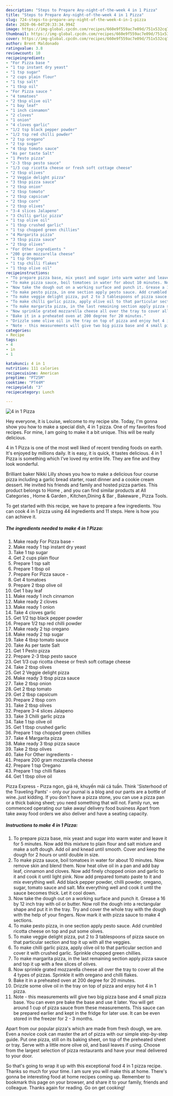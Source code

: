 ```yaml
---
description: "Steps to Prepare Any-night-of-the-week 4 in 1 Pizza"
title: "Steps to Prepare Any-night-of-the-week 4 in 1 Pizza"
slug: 724-steps-to-prepare-any-night-of-the-week-4-in-1-pizza
date: 2020-06-04T20:33:34.994Z
image: https://img-global.cpcdn.com/recipes/660e9f559ac7e09d/751x532cq70/4-in-1-pizza-recipe-main-photo.jpg
thumbnail: https://img-global.cpcdn.com/recipes/660e9f559ac7e09d/751x532cq70/4-in-1-pizza-recipe-main-photo.jpg
cover: https://img-global.cpcdn.com/recipes/660e9f559ac7e09d/751x532cq70/4-in-1-pizza-recipe-main-photo.jpg
author: Brent Maldonado
ratingvalue: 3.8
reviewcount: 10
recipeingredient:
- "For Pizza base "
- "1 tsp instant dry yeast"
- "1 tsp sugar"
- "2 cups plain flour"
- "1 tsp salt"
- "1 tbsp oil"
- "For Pizza sauce "
- "4 tomatoes"
- "2 tbsp olive oil"
- "1 bay leaf"
- "1 inch cinnamon"
- "2 cloves"
- "1 onion"
- "4 cloves garlic"
- "1/2 tsp black pepper powder"
- "1/2 tsp red chilli powder"
- "2 tsp oregano"
- "2 tsp sugar"
- "4 tbsp tomato sauce"
- "As per taste Salt"
- "1 Pesto pizza"
- "2-3 tbsp pesto sauce"
- "1/3 cup ricotta cheese or fresh soft cottage cheese"
- "2 tbsp olives"
- "2 Veggie delight pizza"
- "3 tbsp pizza sauce"
- "2 tbsp onion"
- "2 tbsp tomato"
- "2 tbsp capsicum"
- "2 tbsp corn"
- "2 tbsp olives"
- "3-4 slices Jalapeno"
- "3 Chilli garlic pizza"
- "1 tsp olive oil"
- "1 tbsp crushed garlic"
- "1 tsp chopped green chillies"
- "4 Margarita pizza"
- "3 tbsp pizza sauce"
- "2 tbsp olives"
- "For Other ingredients "
- "200 gram mozzarella cheese"
- "1 tsp Oregano"
- "1 tsp chilli flakes"
- "1 tbsp olive oil"
recipeinstructions:
- "To prepare pizza base, mix yeast and sugar into warm water and leave it for 5 minutes. Now add this mixture to plain flour and salt mixture and make a soft dough. Add oil and knead until smooth. Cover and keep the dough for 2 hours or until double in size."
- "To make pizza sauce, boil tomatoes in water for about 10 minutes. Now remove skin and blend them. Now heat olive oil in a pan and add bay leaf, cinnamon and cloves. Now add finely chopped onion and garlic to it and cook it until light pink. Now add prepared tomato paste to it and mix everything well. Add black pepper powder, chilli powder, oregano, sugar, tomato sauce and salt. Mix everything well and cook it until the sauce becomes thick. Let it cool down."
- "Now take the dough out on a working surface and punch it. Grease a 16 by 12 inch tray with oil or butter. Now roll the dough into a rectangular shape and put it in the tray. Try and cover the whole tray with the dough with the help of your fingers. Now mark it with pizza sauce to make 4 sections."
- "To make pesto pizza, in one section apply pesto sauce. Add crumbled ricotta cheese on top and put some olives."
- "To make veggie delight pizza, put 2 to 3 tablespoons of pizza sauce on that particular section and top it up with all the veggies."
- "To make chilli garlic pizza, apply olive oil to that particular section and cover it with crushed garlic. Sprinkle chopped green chillies."
- "To make margarita pizza, in the last remaining section apply pizza sauce and top it up with a few slices of olives."
- "Now sprinkle grated mozzarella cheese all over the tray to cover all the 4 types of pizzas. Sprinkle it with oregano and chilli flakes."
- "Bake it in a preheated oven at 200 degree for 20 minutes."
- "Drizzle some olive oil in the tray on top of pizza and enjoy hot 4 in 1 pizza."
- "Note - this measurements will give two big pizza base and 4 small pizza base. You can even pre bake the base and use it later. You will get around 1 cup of pizza sauce from these measurements. This sauce can be prepared earlier and kept in the fridge for later use. It can be even stored in the freezer for 2 - 3 months."
categories:
- Recipe
tags:
- 4
- in
- 1

katakunci: 4 in 1 
nutrition: 111 calories
recipecuisine: American
preptime: "PT25M"
cooktime: "PT44M"
recipeyield: "3"
recipecategory: Lunch

---
```



![4 in 1 Pizza](https://img-global.cpcdn.com/recipes/660e9f559ac7e09d/751x532cq70/4-in-1-pizza-recipe-main-photo.jpg)

Hey everyone, it is Louise, welcome to my recipe site. Today, I'm gonna show you how to make a special dish, 4 in 1 pizza. One of my favorites food recipes. For mine, I am going to make it a bit unique. This will be really delicious.

4 in 1 Pizza is one of the most well liked of recent trending foods on earth. It's enjoyed by millions daily. It is easy, it is quick, it tastes delicious. 4 in 1 Pizza is something which I've loved my entire life. They are fine and they look wonderful.

Brilliant baker Nikki Lilly shows you how to make a delicious four course pizza including a garlic bread starter, roast dinner and a cookie cream dessert. He invited his friends and family and hosted pizza parties. This product belongs to Home , and you can find similar products at All Categories , Home &amp; Garden , Kitchen,Dining &amp; Bar , Bakeware , Pizza Tools.


To get started with this recipe, we have to prepare a few ingredients. You can cook 4 in 1 pizza using 44 ingredients and 11 steps. Here is how you can achieve it.

<!--inarticleads1-->

##### The ingredients needed to make 4 in 1 Pizza:

1. Make ready For Pizza base -
1. Make ready 1 tsp instant dry yeast
1. Take 1 tsp sugar
1. Get 2 cups plain flour
1. Prepare 1 tsp salt
1. Prepare 1 tbsp oil
1. Prepare For Pizza sauce -
1. Get 4 tomatoes
1. Prepare 2 tbsp olive oil
1. Get 1 bay leaf
1. Make ready 1 inch cinnamon
1. Make ready 2 cloves
1. Make ready 1 onion
1. Take 4 cloves garlic
1. Get 1/2 tsp black pepper powder
1. Prepare 1/2 tsp red chilli powder
1. Make ready 2 tsp oregano
1. Make ready 2 tsp sugar
1. Take 4 tbsp tomato sauce
1. Take As per taste Salt
1. Get 1 Pesto pizza
1. Prepare 2-3 tbsp pesto sauce
1. Get 1/3 cup ricotta cheese or fresh soft cottage cheese
1. Take 2 tbsp olives
1. Get 2 Veggie delight pizza
1. Make ready 3 tbsp pizza sauce
1. Take 2 tbsp onion
1. Get 2 tbsp tomato
1. Get 2 tbsp capsicum
1. Prepare 2 tbsp corn
1. Take 2 tbsp olives
1. Prepare 3-4 slices Jalapeno
1. Take 3 Chilli garlic pizza
1. Take 1 tsp olive oil
1. Get 1 tbsp crushed garlic
1. Prepare 1 tsp chopped green chillies
1. Take 4 Margarita pizza
1. Make ready 3 tbsp pizza sauce
1. Take 2 tbsp olives
1. Take For Other ingredients -
1. Prepare 200 gram mozzarella cheese
1. Prepare 1 tsp Oregano
1. Prepare 1 tsp chilli flakes
1. Get 1 tbsp olive oil


Pizza Express - Pizza ngon, giá rẻ, khuyến mãi cả tuần. Think &#39;Sisterhood of the Traveling Pants&#39; - only our journal is a blog and our pants are a bottle of wine..just kidding. If you don&#39;t have a pizza stone, you can use a pizza pan or a thick baking sheet; you need something that will not. Family run, we commenced operating our take away/ delivery food business Apart from take away food orders we also deliver and have a seating capacity. 

<!--inarticleads2-->

##### Instructions to make 4 in 1 Pizza:

1. To prepare pizza base, mix yeast and sugar into warm water and leave it for 5 minutes. Now add this mixture to plain flour and salt mixture and make a soft dough. Add oil and knead until smooth. Cover and keep the dough for 2 hours or until double in size.
1. To make pizza sauce, boil tomatoes in water for about 10 minutes. Now remove skin and blend them. Now heat olive oil in a pan and add bay leaf, cinnamon and cloves. Now add finely chopped onion and garlic to it and cook it until light pink. Now add prepared tomato paste to it and mix everything well. Add black pepper powder, chilli powder, oregano, sugar, tomato sauce and salt. Mix everything well and cook it until the sauce becomes thick. Let it cool down.
1. Now take the dough out on a working surface and punch it. Grease a 16 by 12 inch tray with oil or butter. Now roll the dough into a rectangular shape and put it in the tray. Try and cover the whole tray with the dough with the help of your fingers. Now mark it with pizza sauce to make 4 sections.
1. To make pesto pizza, in one section apply pesto sauce. Add crumbled ricotta cheese on top and put some olives.
1. To make veggie delight pizza, put 2 to 3 tablespoons of pizza sauce on that particular section and top it up with all the veggies.
1. To make chilli garlic pizza, apply olive oil to that particular section and cover it with crushed garlic. Sprinkle chopped green chillies.
1. To make margarita pizza, in the last remaining section apply pizza sauce and top it up with a few slices of olives.
1. Now sprinkle grated mozzarella cheese all over the tray to cover all the 4 types of pizzas. Sprinkle it with oregano and chilli flakes.
1. Bake it in a preheated oven at 200 degree for 20 minutes.
1. Drizzle some olive oil in the tray on top of pizza and enjoy hot 4 in 1 pizza.
1. Note - this measurements will give two big pizza base and 4 small pizza base. You can even pre bake the base and use it later. You will get around 1 cup of pizza sauce from these measurements. This sauce can be prepared earlier and kept in the fridge for later use. It can be even stored in the freezer for 2 - 3 months.


Apart from our popular pizza&#39;s which are made from fresh dough, we are. Even a novice cook can master the art of pizza with our simple step-by-step guide. Put one pizza, still on its baking sheet, on top of the preheated sheet or tray. Serve with a little more olive oil, and basil leaves if using. Choose from the largest selection of pizza restaurants and have your meal delivered to your door. 

So that's going to wrap it up with this exceptional food 4 in 1 pizza recipe. Thanks so much for your time. I am sure you will make this at home. There's gonna be interesting food at home recipes coming up. Remember to bookmark this page on your browser, and share it to your family, friends and colleague. Thanks again for reading. Go on get cooking!
